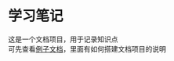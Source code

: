 # 学习笔记

这是一个文档项目，用于记录知识点  
可先查看[例子文档](https://fyl080801.github.io/my-study/documents/日常/测试用文档.html)，里面有如何搭建文档项目的说明
